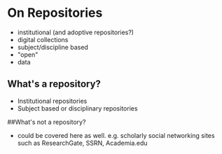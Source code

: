 # On Repositories

- institutional (and adoptive repositories?)
- digital collections
- subject/discipline based
- "open"
- data

## What's a repository?
- Institutional repositories
- Subject based or disciplinary repositories

##What's not a repository? 
- could be covered here as well. e.g. scholarly social networking sites such as ResearchGate, SSRN, Academia.edu





